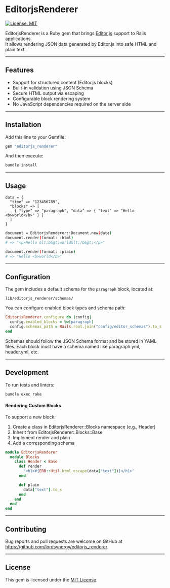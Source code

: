 # EditorjsRenderer

[![License: MIT](https://img.shields.io/badge/License-MIT-green.svg)](LICENSE.txt)

EditorjsRenderer is a Ruby gem that brings [Editor.js](https://editorjs.io/) support to Rails applications.  
It allows rendering JSON data generated by Editor.js into safe HTML and plain text.

---

## Features

- Support for structured content (Editor.js blocks)
- Built-in validation using JSON Schema
- Secure HTML output via escaping
- Configurable block rendering system
- No JavaScript dependencies required on the server side

---

## Installation

Add this line to your Gemfile:

```ruby
gem "editorjs_renderer"
```

And then execute:

```bash
bundle install
```

---

## Usage

```
data = {
  "time" => "123456789",
  "blocks" => [
    { "type" => "paragraph", "data" => { "text" => "Hello <b>world</b>" } }
  ]
}
```

```bash
document = EditorjsRenderer::Document.new(data)
document.render(format: :html)
# => "<p>Hello &lt;b&gt;world&lt;/b&gt;</p>"

document.render(format: :plain)
# => "Hello <b>world</b>"
```

---

## Configuration

The gem includes a default schema for the `paragraph` block, located at:

```
lib/editorjs_renderer/schemas/
```

You can configure enabled block types and schema path:

```ruby
EditorjsRenderer.configure do |config|
  config.enabled_blocks = %w[paragraph]
  config.schemas_path = Rails.root.join("config/editor_schemas").to_s
end
```

Schemas should follow the JSON Schema format and be stored in YAML files.
Each block must have a schema named like paragraph.yml, header.yml, etc.

---

## Development

To run tests and linters:

```bash
bundle exec rake
```

#### Rendering Custom Blocks

To support a new block:

1. Create a class in EditorjsRenderer::Blocks namespace (e.g., Header)
2. Inherit from EditorjsRenderer::Blocks::Base
3. Implement render and plain
4. Add a corresponding schema

```ruby
module EditorjsRenderer
  module Blocks
    class Header < Base
      def render
        "<h1>#{ERB::Util.html_escape(data["text"])}</h1>"
      end

      def plain
        data["text"].to_s
      end
    end
  end
end
```

---

## Contributing

Bug reports and pull requests are welcome on GitHub at https://github.com/lordsynergy/editorjs_renderer.

---

## License

This gem is licensed under the [MIT License](https://opensource.org/license/MIT).
